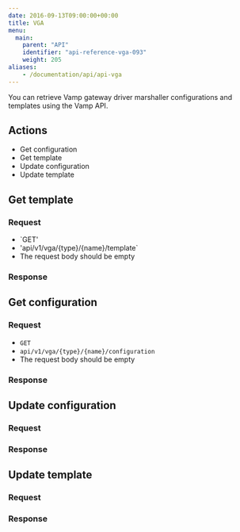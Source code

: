 ```yaml
---
date: 2016-09-13T09:00:00+00:00
title: VGA
menu:
  main:
    parent: "API"
    identifier: "api-reference-vga-093"
    weight: 205
aliases:
    - /documentation/api/api-vga
---
```


You can retrieve Vamp gateway driver marshaller configurations and templates using the Vamp API.

## Actions

* Get configuration
* Get template
* Update configuration
* Update template

## Get template

### Request

* `GET'
* 'api/v1/vga/{type}/{name}/template`
* The request body should be empty

### Response

## Get configuration

### Request

* `GET`
* `api/v1/vga/{type}/{name}/configuration`
* The request body should be empty

### Response

## Update configuration

### Request

### Response

## Update template

### Request


### Response


